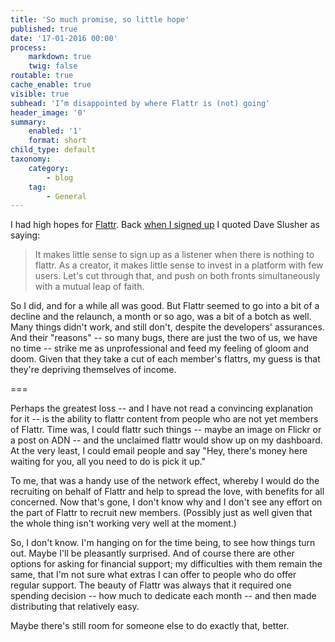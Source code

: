 ```yaml
---
title: 'So much promise, so little hope'
published: true
date: '17-01-2016 00:00'
process:
    markdown: true
    twig: false
routable: true
cache_enable: true
visible: true
subhead: 'I’m disappointed by where Flattr is (not) going'
header_image: '0'
summary:
    enabled: '1'
    format: short
child_type: default
taxonomy:
    category:
        - blog
    tag:
        - General
---
```


I had high hopes for [Flattr](http://flattr.com). Back [when I signed up](../i-d-be-flattered-if-you-flattred-this-and-other-stuff) I quoted Dave Slusher as saying:

> It makes little sense to sign up as a listener when there is nothing to flattr. As a creator, it makes little sense to invest in a platform with few users. Let's cut through that, and push on both fronts simultaneously with a mutual leap of faith.

So I did, and for a while all was good. But Flattr seemed to go into a bit of a decline and the relaunch, a month or so ago, was a bit of a botch as well. Many things didn't work, and still don't, despite the developers' assurances. And their "reasons" -- so many bugs, there are just the two of us, we have no time -- strike me as unprofessional and feed my feeling of gloom and doom. Given that they take a cut of each member's flattrs, my guess is that they're depriving themselves of income.

===

Perhaps the greatest loss -- and I have not read a convincing explanation for it -- is the ability to flattr content from people who are not yet members of Flattr. Time was, I could flattr such things -- maybe an image on Flickr or a post on ADN -- and the unclaimed flattr would show up on my dashboard. At the very least, I could email people and say "Hey, there's money here waiting for you, all you need to do is pick it up."

To me, that was a handy use of the network effect, whereby I would do the recruiting on behalf of Flattr and help to spread the love, with benefits for all concerned. Now that's gone, I don't know why and I don't see any effort on the part of Flattr to recruit new members. (Possibly just as well given that the whole thing isn't working very well at the moment.)

So, I don't know. I'm hanging on for the time being, to see how things turn out. Maybe I'll be pleasantly surprised. And of course there are other options for asking for financial support; my difficulties with them remain the same, that I'm not sure what extras I can offer to people who do offer regular support. The beauty of Flattr was always that it required one spending decision -- how much to dedicate each month -- and then made distributing that relatively easy. 

Maybe there's still room for someone else to do exactly that, better.